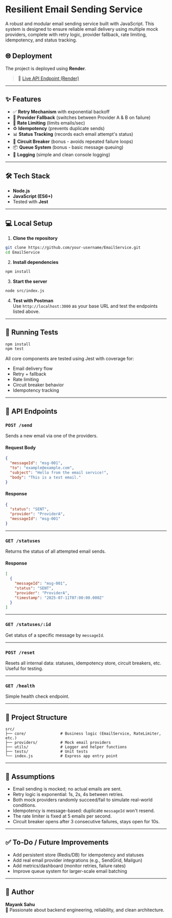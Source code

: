 # Resilient Email Sending Service

A robust and modular email sending service built with JavaScript. This system is designed to ensure reliable email delivery using multiple mock providers, complete with retry logic, provider fallback, rate limiting, idempotency, and status tracking.

## 🌐 Deployment

The project is deployed using **Render**.

> 🔗 [Live API Endpoint (Render)](https://emailservice-sxcl.onrender.com)

---

## ✨ Features

- ✅ **Retry Mechanism** with exponential backoff  
- 🔁 **Provider Fallback** (switches between Provider A & B on failure)  
- 🚦 **Rate Limiting** (limits emails/sec)  
- ♻️ **Idempotency** (prevents duplicate sends)  
- 📊 **Status Tracking** (records each email attempt's status)  
- 🛑 **Circuit Breaker** (bonus - avoids repeated failure loops)  
- 📦 **Queue System** (bonus - basic message queuing)  
- 📜 **Logging** (simple and clean console logging)

---

## 🛠 Tech Stack

- **Node.js**
- **JavaScript (ES6+)**
- Tested with **Jest**

---

## 💻 Local Setup

1. **Clone the repository**

```bash
git clone https://github.com/your-username/EmailService.git
cd EmailService
```

2. **Install dependencies**

```bash
npm install
```

3. **Start the server**

```bash
node src/index.js
```

4. **Test with Postman**  
Use `http://localhost:3000` as your base URL and test the endpoints listed above.

---

## 🧪 Running Tests

```bash
npm install
npm test
```

All core components are tested using Jest with coverage for:
- Email delivery flow
- Retry + fallback
- Rate limiting
- Circuit breaker behavior
- Idempotency tracking

---


## 🚀 API Endpoints

### `POST /send`  
Sends a new email via one of the providers.

#### Request Body
```json
{
  "messageId": "msg-001",
  "to": "example@example.com",
  "subject": "Hello from the email service!",
  "body": "This is a test email."
}
```

#### Response
```json
{
  "status": "SENT",
  "provider": "ProviderA",
  "messageId": "msg-001"
}
```

---

### `GET /statuses`  
Returns the status of all attempted email sends.

#### Response
```json
[
  {
    "messageId": "msg-001",
    "status": "SENT",
    "provider": "ProviderA",
    "timestamp": "2025-07-11T07:00:00.000Z"
  }
]
```

---

### `GET /statuses/:id`  
Get status of a specific message by `messageId`.

---

### `POST /reset`  
Resets all internal data: statuses, idempotency store, circuit breakers, etc. Useful for testing.

---

### `GET /health`  
Simple health check endpoint.

---

## 📁 Project Structure

```
src/
├── core/               # Business logic (EmailService, RateLimiter, etc.)
├── providers/          # Mock email providers
├── utils/              # Logger and helper functions
├── tests/              # Unit tests
└── index.js            # Express app entry point
```

---






## 📌 Assumptions

- Email sending is mocked; no actual emails are sent.
- Retry logic is exponential: 1s, 2s, 4s between retries.
- Both mock providers randomly succeed/fail to simulate real-world conditions.
- Idempotency is message-based: duplicate `messageId` won't resend.
- The rate limiter is fixed at 5 emails per second.
- Circuit breaker opens after 3 consecutive failures, stays open for 10s.

---

## ✅ To-Do / Future Improvements

- Add persistent store (Redis/DB) for idempotency and statuses  
- Add real email provider integrations (e.g., SendGrid, Mailgun)  
- Add metrics/dashboard (monitor retries, failure rates)  
- Improve queue system for larger-scale email batching  

---

## 🤝 Author

**Mayank Sahu**  
🚀 Passionate about backend engineering, reliability, and clean architecture.


